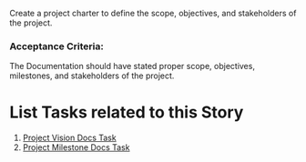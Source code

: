 Create a project charter to define the scope, objectives, and stakeholders of the project.

### Acceptance Criteria:
The Documentation should have stated proper scope, objectives, milestones, and stakeholders of the project.

# List Tasks related to this Story
1. [Project Vision Docs Task](./tasks/task_objectives.md)
2. [Project Milestone Docs Task](./tasks/task_milestones.md)
